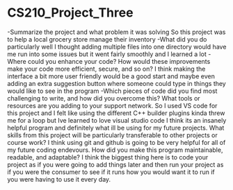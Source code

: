 # CS210_Project_Three
-Summarize the project and what problem it was solving
So this project was to help a local grocery store manage their inventory
-What did you do particularly well
I thought adding multiple files into one directory would have me run into some issues but it went fairly smoothly and I learned a lot
-Where could you enhance your code? How would these improvements make your code more efficient, secure, and so on?
I think making the interface a bit more user friendly would be a good start and maybe even adding an extra suggestion button where someone could type in things they would like to see in the program
-Which pieces of code did you find most challenging to write, and how did you overcome this? What tools or resources are you adding to your support network. 
So I used VS code for this project and I felt like using the different C++ builder plugins kinda threw me for a loop but Ive learned to love visual studio code I think its an insanely helpful program and definitely what ill be using for my future projects.
What skills from this project will be particularly transferable to other projects or course work?
I think using git and github is going to be very helpful for all of my future coding endevours.
How did you make this program maintainable, readable, and adaptable?
I think the biggest thing here is to code your project as if you were going to add things later and then run your project as if you were the consumer to see if it runs how you would want it to run if you were having to use it every day.
